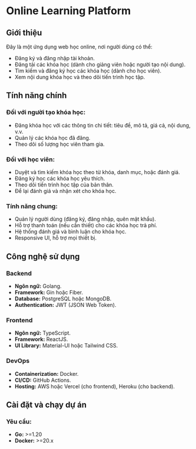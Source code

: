 # Online Learning Platform

## Giới thiệu

Đây là một ứng dụng web học online, nơi người dùng có thể:

- Đăng ký và đăng nhập tài khoản.
- Đăng tải các khóa học (dành cho giảng viên hoặc người tạo nội dung).
- Tìm kiếm và đăng ký học các khóa học (dành cho học viên).
- Xem nội dung khóa học và theo dõi tiến trình học tập.

## Tính năng chính

### Đối với người tạo khóa học:
- Đăng khóa học với các thông tin chi tiết: tiêu đề, mô tả, giá cả, nội dung, v.v.
- Quản lý các khóa học đã đăng.
- Theo dõi số lượng học viên tham gia.

### Đối với học viên:
- Duyệt và tìm kiếm khóa học theo từ khóa, danh mục, hoặc đánh giá.
- Đăng ký học các khóa học yêu thích.
- Theo dõi tiến trình học tập của bản thân.
- Để lại đánh giá và nhận xét cho khóa học.

### Tính năng chung:
- Quản lý người dùng (đăng ký, đăng nhập, quên mật khẩu).
- Hỗ trợ thanh toán (nếu cần thiết) cho các khóa học trả phí.
- Hệ thống đánh giá và bình luận cho khóa học.
- Responsive UI, hỗ trợ mọi thiết bị.

## Công nghệ sử dụng

### Backend
- **Ngôn ngữ:** Golang.
- **Framework:** Gin hoặc Fiber.
- **Database:** PostgreSQL hoặc MongoDB.
- **Authentication:** JWT (JSON Web Token).

### Frontend
- **Ngôn ngữ:** TypeScript.
- **Framework:** ReactJS.
- **UI Library:** Material-UI hoặc Tailwind CSS.

### DevOps
- **Containerization:** Docker.
- **CI/CD:** GitHub Actions.
- **Hosting:** AWS hoặc Vercel (cho frontend), Heroku (cho backend).

## Cài đặt và chạy dự án

### Yêu cầu:
- **Go:** >=1.20
- **Docker:** >=20.x
